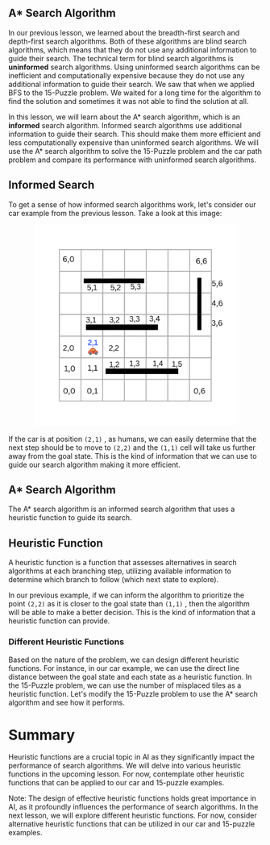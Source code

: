 ## A\* Search Algorithm

In our previous lesson, we learned about the breadth-first search and depth-first search algorithms. Both of these algorithms are blind search algorithms, which means that they do not use any additional information to guide their search. The technical term for blind search algorithms is **uninformed** search algorithms. Using uninformed search algorithms can be inefficient and computationally expensive because they do not use any additional information to guide their search. We saw that when we applied BFS to the 15-Puzzle problem. We waited for a long time for the algorithm to find the solution and sometimes it was not able to find the solution at all.

In this lesson, we will learn about the A\* search algorithm, which is an **informed** search algorithm. Informed search algorithms use additional information to guide their search. This should make them more efficient and less computationally expensive than uninformed search algorithms. We will use the A\* search algorithm to solve the 15-Puzzle problem and the car path problem and compare its performance with uninformed search algorithms.

## Informed Search

To get a sense of how informed search algorithms work, let's consider our car example from the previous lesson. Take a look at this image:

<p align="center">
  <img src="../../images/car-state-decision.png" alt="Car State Decision" width="400">
</p>

If the car is at position `(2,1)` , as humans, we can easily determine that the next step should be to move to `(2,2)` and the `(1,1)` cell will take us further away from the goal state. This is the kind of information that we can use to guide our search algorithm making it more efficient.

## A\* Search Algorithm

The A\* search algorithm is an informed search algorithm that uses a heuristic function to guide its search.

## Heuristic Function

A heuristic function is a function that assesses alternatives in search algorithms at each branching step, utilizing available information to determine which branch to follow (which next state to explore).

In our previous example, if we can inform the algorithm to prioritize the point `(2,2)` as it is closer to the goal state than `(1,1)` , then the algorithm will be able to make a better decision. This is the kind of information that a heuristic function can provide.

### Different Heuristic Functions

Based on the nature of the problem, we can design different heuristic functions. For instance, in our car example, we can use the direct line distance between the goal state and each state as a heuristic function. In the 15-Puzzle problem, we can use the number of misplaced tiles as a heuristic function. Let's modify the 15-Puzzle problem to use the A\* search algorithm and see how it performs.

# Summary

Heuristic functions are a crucial topic in AI as they significantly impact the performance of search algorithms. We will delve into various heuristic functions in the upcoming lesson. For now, contemplate other heuristic functions that can be applied to our car and 15-puzzle examples.

Note:
The design of effective heuristic functions holds great importance in AI, as it profoundly influences the performance of search algorithms. In the next lesson, we will explore different heuristic functions. For now, consider alternative heuristic functions that can be utilized in our car and 15-puzzle examples.

<!--
## Manhattan distance

```python
from collections import deque

class CarPath():
    def __init__(self):
        self.start_state = (1, 0)
        self.goal_state = (6, 6)

        self.state_space = []
        self.visited = []
        self.blocked_cells = [(1, 2), (1, 3), (1, 4), (1, 5), (3, 1), (3, 2), (3, 3), (3, 4), (5, 1), (5, 2), (5, 3), (3, 6), (4, 6), (5, 6)]

        for i in range(7):
            for j in range(7):
                if (i, j) in self.blocked_cells:
                    self.state_space.append(0)
                else:
                    self.state_space.append(1)

    def find_path_astar(self):
        open_list = []
        open_set = set()
        closed_set = set()

        # Each element in the open_list is a tuple: (f_value, g_value, state, path)
        open_list.append((self.manhattan_distance(self.start_state, self.goal_state), 0, self.start_state, []))
        open_set.add(self.start_state)

        while open_list:
            open_list.sort()  # Sort by f_value to prioritize lower values
            _, g_value, current_state, current_path = open_list.pop(0)

            if current_state == self.goal_state:
                return current_path + [current_state]

            open_set.remove(current_state)
            closed_set.add(current_state)

            neighbors = self.get_neighbors(current_state)

            for neighbor in neighbors:
                if neighbor in closed_set:
                    continue  # Skip already explored states

                tentative_g_value = g_value + 1  # Assuming uniform cost

                if neighbor not in open_set or tentative_g_value < g_value:
                    open_set.add(neighbor)
                    open_list.append((
                        tentative_g_value + self.manhattan_distance(neighbor, self.goal_state),
                        tentative_g_value,
                        neighbor,
                        current_path + [current_state]
                    ))

    def manhattan_distance(self, state1, state2):
        return abs(state1[0] - state2[0]) + abs(state1[1] - state2[1])

    def get_neighbors(self, state):
        neighbors = []
        if state[0] > 0:
            neighbors.append((state[0] - 1, state[1]))
        if state[0] < 6:
            neighbors.append((state[0] + 1, state[1]))
        if state[1] > 0:
            neighbors.append((state[0], state[1] - 1))
        if state[1] < 6:
            neighbors.append((state[0], state[1] + 1))
        return neighbors

```
